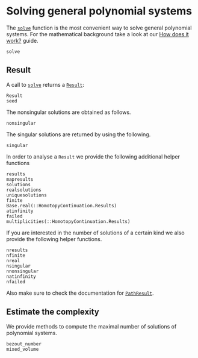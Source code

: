 # Solving general polynomial systems

The [`solve`](@ref) function is the most convenient way to solve general polynomial systems.
For the mathematical background take a look at our [How does it work?](https://www.juliahomotopycontinuation.org/guides/how-does-it-work/) guide.

```@docs
solve
```

## Result

A call to [`solve`](@ref) returns a [`Result`](@ref):
```@docs
Result
seed
```

The nonsingular solutions are obtained as follows.
```@docs
nonsingular
```

The singular solutions are returned by using the following.
```@docs
singular
```

In order to analyse a `Result` we provide the following additional helper functions
```@docs
results
mapresults
solutions
realsolutions
uniquesolutions
finite
Base.real(::HomotopyContinuation.Results)
atinfinity
failed
multiplicities(::HomotopyContinuation.Results)
```

If you are interested in the number of solutions of a certain kind we
also provide the following helper functions.
```@docs
nresults
nfinite
nreal
nsingular
nnonsingular
natinfinity
nfailed
```

Also make sure to check the documentation for [`PathResult`](@ref).

## Estimate the complexity
We provide methods to compute the maximal number of solutions of polynomial systems.
```@docs
bezout_number
mixed_volume
```
